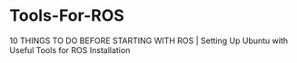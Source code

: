 # Tools-For-ROS
10 THINGS TO DO BEFORE STARTING WITH ROS | Setting Up Ubuntu with Useful Tools for ROS Installation
